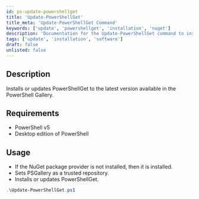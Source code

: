 ```yaml
---
id: ps-update-powershellget
title: 'Update-PowerShellGet'
title_meta: 'Update-PowerShellGet Command'
keywords: ['update', 'powershellget', 'installation', 'nuget']
description: 'Documentation for the Update-PowerShellGet command to install or update PowerShellGet to the latest version available in the PowerShell Gallery.'
tags: ['update', 'installation', 'software']
draft: false
unlisted: false
---
```

## Description
Installs or updates PowerShellGet to the latest version available in the PowerShell Gallery.

## Requirements
- PowerShell v5
- Desktop edition of PowerShell

## Usage
- If the NuGet package provider is not installed, then it is installed.
- Sets PSGallery as a trusted repository.
- Installs or updates PowerShellGet.


```powershell
.\Update-PowerShellGet.ps1
```




